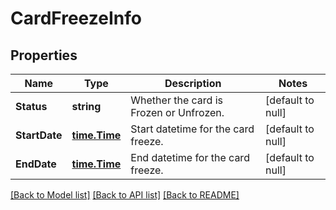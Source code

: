 # CardFreezeInfo

## Properties
Name | Type | Description | Notes
------------ | ------------- | ------------- | -------------
**Status** | **string** | Whether the card is Frozen or Unfrozen. | [default to null]
**StartDate** | [**time.Time**](time.Time.md) | Start datetime for the card freeze. | [default to null]
**EndDate** | [**time.Time**](time.Time.md) | End datetime for the card freeze. | [default to null]

[[Back to Model list]](../README.md#documentation-for-models) [[Back to API list]](../README.md#documentation-for-api-endpoints) [[Back to README]](../README.md)

